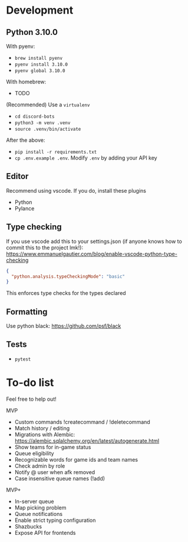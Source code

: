 # Development

## Python 3.10.0
With pyenv:
- `brew install pyenv`
- `pyenv install 3.10.0`
- `pyenv global 3.10.0`

With homebrew:
- TODO

(Recommended) Use a `virtualenv`
- `cd discord-bots`
- `python3 -m venv .venv`
- `source .venv/bin/activate`

After the above:
- `pip install -r requirements.txt`
- `cp .env.example .env`. Modify `.env` by adding your API key


## Editor
Recommend using vscode. If you do, install these plugins
- Python
- Pylance

## Type checking
If you use vscode add this to your settings.json (if anyone knows how to commit
this to the project lmk!):
https://www.emmanuelgautier.com/blog/enable-vscode-python-type-checking
```json
{
  "python.analysis.typeCheckingMode": "basic"
}
```

This enforces type checks for the types declared

## Formatting
Use python black: https://github.com/psf/black

## Tests
- `pytest`

# To-do list

Feel free to help out!

MVP
- Custom commands !createcommand / !deletecommand
- Match history / editing
- Migrations with Alembic: https://alembic.sqlalchemy.org/en/latest/autogenerate.html
- Show teams for in-game status
- Queue eligibility
- Recognizable words for game ids and team names
- Check admin by role
- Notify @ user when afk removed
- Case insensitive queue names (!add)

MVP+
- In-server queue
- Map picking problem
- Queue notifications
- Enable strict typing configuration
- Shazbucks
- Expose API for frontends
